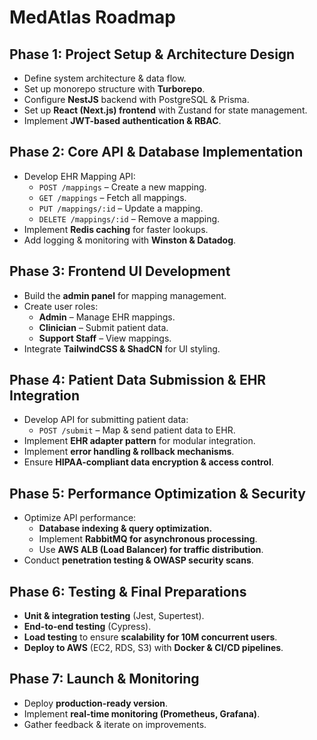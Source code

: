 # MedAtlas Roadmap

## **Phase 1: Project Setup & Architecture Design**

- Define system architecture & data flow.
- Set up monorepo structure with **Turborepo**.
- Configure **NestJS** backend with PostgreSQL & Prisma.
- Set up **React (Next.js) frontend** with Zustand for state management.
- Implement **JWT-based authentication & RBAC**.

## **Phase 2: Core API & Database Implementation**

- Develop EHR Mapping API:
  - `POST /mappings` – Create a new mapping.
  - `GET /mappings` – Fetch all mappings.
  - `PUT /mappings/:id` – Update a mapping.
  - `DELETE /mappings/:id` – Remove a mapping.
- Implement **Redis caching** for faster lookups.
- Add logging & monitoring with **Winston & Datadog**.

## **Phase 3: Frontend UI Development**

- Build the **admin panel** for mapping management.
- Create user roles:
  - **Admin** – Manage EHR mappings.
  - **Clinician** – Submit patient data.
  - **Support Staff** – View mappings.
- Integrate **TailwindCSS & ShadCN** for UI styling.

## **Phase 4: Patient Data Submission & EHR Integration**

- Develop API for submitting patient data:
  - `POST /submit` – Map & send patient data to EHR.
- Implement **EHR adapter pattern** for modular integration.
- Implement **error handling & rollback mechanisms**.
- Ensure **HIPAA-compliant data encryption & access control**.

## **Phase 5: Performance Optimization & Security**

- Optimize API performance:
  - **Database indexing & query optimization.**
  - Implement **RabbitMQ for asynchronous processing**.
  - Use **AWS ALB (Load Balancer) for traffic distribution**.
- Conduct **penetration testing & OWASP security scans**.

## **Phase 6: Testing & Final Preparations**

- **Unit & integration testing** (Jest, Supertest).
- **End-to-end testing** (Cypress).
- **Load testing** to ensure **scalability for 10M concurrent users**.
- **Deploy to AWS** (EC2, RDS, S3) with **Docker & CI/CD pipelines**.

## **Phase 7: Launch & Monitoring**

- Deploy **production-ready version**.
- Implement **real-time monitoring (Prometheus, Grafana)**.
- Gather feedback & iterate on improvements.
